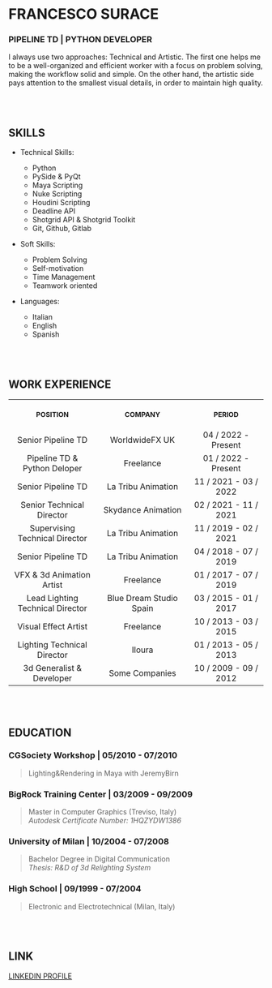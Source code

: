 # **FRANCESCO SURACE**
### PIPELINE TD | PYTHON DEVELOPER

I always use two approaches: Technical and Artistic. 
The first one helps me to be a well-organized and efficient worker with a focus on problem solving, making the workflow solid and simple.
On the other hand, the artistic side pays attention to the smallest visual details, in order to maintain high quality.

<br/><br/>

## SKILLS
  - Technical Skills:
    - Python
    - PySide & PyQt
    - Maya Scripting
    - Nuke Scripting
    - Houdini Scripting
    - Deadline API
    - Shotgrid API & Shotgrid Toolkit
    - Git, Github, Gitlab
 
 - Soft Skills:
   - Problem Solving
   - Self-motivation
   - Time Management
   - Teamwork oriented

 - Languages:
   - Italian
   - English
   - Spanish

<br/><br/>

## WORK EXPERIENCE

<table>
  <tr>
    <th align="center">
      <img width="441" height="1">
      <p> 
        <small>POSITION</small>
      </p>
    </th>
    <th align="center">
      <img width="441" height="1">
      <p> 
        <small>COMPANY</small>
      </p>
    </th>
    <th align="center">
      <img width="441" height="1">
      <p> 
        <small>PERIOD</small>
      </p>
    </th>
  </tr>
  <tr>
    <td align="center">Senior Pipeline TD</td>
    <td align="center">WorldwideFX UK</td>
    <td align="center">04 / 2022 - Present</td>
  </tr>
  <tr>
    <td align="center">Pipeline TD & Python Deloper</td>
    <td align="center">Freelance</td>
    <td align="center">01 / 2022 - Present</td>
  </tr>
  <tr>
    <td align="center">Senior Pipeline TD</td>
    <td align="center">La Tribu Animation</td>
    <td align="center">11 / 2021 - 03 / 2022</td>
  </tr>
  <tr>
    <td align="center">Senior Technical Director</td>
    <td align="center">Skydance Animation</td>
    <td align="center">02 / 2021 - 11 / 2021</td>
  </tr>
  <tr>
    <td align="center">Supervising Technical Director</td>
    <td align="center">La Tribu Animation</td>
    <td align="center">11 / 2019 - 02 / 2021</td>
  </tr>
  <tr>
    <td align="center">Senior Pipeline TD</td>
    <td align="center">La Tribu Animation</td>
    <td align="center">04 / 2018 - 07 / 2019</td>
  </tr>
  <tr>
    <td align="center">VFX & 3d Animation Artist</td>
    <td align="center">Freelance</td>
    <td align="center">01 / 2017 - 07 / 2019</td>
  </tr>
  <tr>
    <td align="center">Lead Lighting Technical Director</td>
    <td align="center">Blue Dream Studio Spain</td>
    <td align="center">03 / 2015 - 01 / 2017</td>
  </tr>
  <tr>
    <td align="center">Visual Effect Artist</td>
    <td align="center">Freelance</td>
    <td align="center">10 / 2013 - 03 / 2015</td>
  </tr>
  <tr>
    <td align="center">Lighting Technical Director</td>
    <td align="center">Iloura</td>
    <td align="center">01 / 2013 - 05 / 2013</td>
  </tr>
   <tr>
    <td align="center">3d Generalist & Developer</td>
    <td align="center">Some Companies</td>
    <td align="center">10 / 2009 - 09 / 2012</td>
  </tr>
</table>

<br/><br/>

## EDUCATION

### CGSociety Workshop | 05/2010 - 07/2010  
> Lighting&Rendering in Maya with JeremyBirn  

  
  
### BigRock Training Center | 03/2009 - 09/2009  
> Master in Computer Graphics (Treviso, Italy)  
> *Autodesk Certificate Number: 1HQZYDW1386*  

  
  
### University of Milan | 10/2004 - 07/2008  
> Bachelor Degree in Digital Communication  
> *Thesis: R&D of 3d Relighting System*
  
  
  
### High School | 09/1999 - 07/2004  
> Electronic and Electrotechnical (Milan, Italy)

<br/><br/>

## LINK
[LINKEDIN PROFILE](https://www.linkedin.com/in/francesco-surace-25869016)
